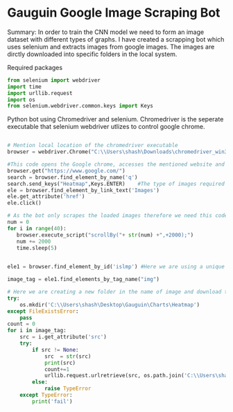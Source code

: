 # Gauguin Google Image Scraping Bot 

Summary: In order to train the CNN model we need to form an image dataset with different types of graphs. I have created a scrapping bot which uses selenium and extracts images from google images. The images are dirctly downloaded into specific folders in the local system.

 Required packages


```python
from selenium import webdriver
import time
import urllib.request
import os
from selenium.webdriver.common.keys import Keys

```

Python bot using Chromedriver and selenium.
Chromedriver is the seperate executable that selenium webdriver utlizes to control google chrome.


```python

# Mention local location of the chromedriver executable
browser = webdriver.Chrome("C:\\Users\shash\Downloads\chromedriver_win32 (1)\\chromedriver.exe") 

#This code opens the Google chrome, accesses the mentioned website and searches the images.
browser.get("https://www.google.com/")
search = browser.find_element_by_name('q')
search.send_keys("Heatmap",Keys.ENTER)    #The type of images required are to be mentioned in the quotes
ele = browser.find_element_by_link_text('Images')
ele.get_attribute('href')
ele.click()

# As the bot only scrapes the loaded images therefore we need this code to automatically scroll and load the maximium Images in the webpage.
num = 0
for i in range(40):
   browser.execute_script("scrollBy("+ str(num) +",+2000);")
   num += 2000
   time.sleep(5)

  
ele1 = browser.find_element_by_id('islmp') #Here we are using a unique id which google uses to identify images.

image_tag = ele1.find_elements_by_tag_name("img")

# Here we are creating a new folder in the name of image and download the images into the folder.
try:
    os.mkdir('C:\\Users\shash\Desktop\Gauguin\Charts\Heatmap')
except FileExistsError:
    pass
count = 0
for i in image_tag:
    src = i.get_attribute('src')
    try:
        if src != None:
            src  = str(src)
            print(src)
            count+=1
            urllib.request.urlretrieve(src, os.path.join('C:\\Users\shash\Desktop\Gauguin\Charts\Heatmap','image'+str(count)+'.jpg')) #Change image name in the quotes as required
        else:
            raise TypeError
    except TypeError:
        print('fail')
```
